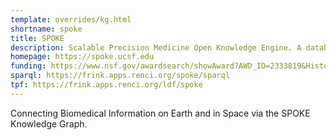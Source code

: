 ```yaml
---
template: overrides/kg.html
shortname: spoke
title: SPOKE
description: Scalable Precision Medicine Open Knowledge Engine. A database of databases.
homepage: https://spoke.ucsf.edu
funding: https://www.nsf.gov/awardsearch/showAward?AWD_ID=2333819&HistoricalAwards=false
sparql: https://frink.apps.renci.org/spoke/sparql
tpf: https://frink.apps.renci.org/ldf/spoke
---
```


Connecting Biomedical Information on Earth and in Space via the SPOKE Knowledge Graph.
